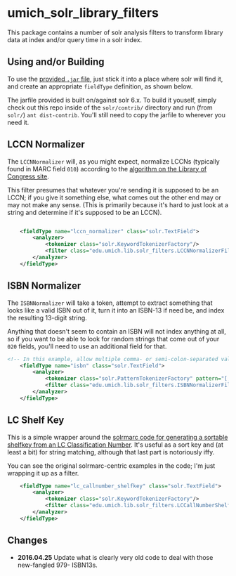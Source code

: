 # umich_solr_library_filters

This package contains a number of solr analysis filters to transform library
data at index and/or query time in a solr index.

## Using and/or Building

To use the [provided `.jar` file](https://github.com/billdueber/umich_solr_library_filters/tree/master/dist/), just stick it 
into a place where solr will find it, and
create an appropriate `fieldType` definition, as shown below.

The jarfile provided is built on/against solr 6.x. To build it youself, simply check out this repo inside of the `solr/contrib/` directory and run (from `solr/`) `ant dist-contrib`. You'll still need to copy the jarfile to wherever you need it.

## LCCN Normalizer

The `LCCNNormalizer` will, as you might expect, normalize LCCNs (typically
found in MARC field `010`) according to the
[algorithm on the Library of Congress site](http://www.loc.gov/marc/lccn-namespace.html#syntax).

This filter presumes that whatever you're sending it is supposed to be an LCCN;
if you give it something else, what comes out the other end may or may not make
any sense. (This is primarily because it's hard to just look at a string and
determine if it's supposed to be an LCCN).

```xml

	<fieldType name="lccn_normalizer" class="solr.TextField">
		<analyzer>
			<tokenizer class="solr.KeywordTokenizerFactory"/>
			<filter class="edu.umich.lib.solr_filters.LCCNNormalizerFilterFactory"/>
		</analyzer>
	</fieldType>
```

## ISBN Normalizer

The `ISBNNormalizer` will take a token, attempt to extract something that
looks like a valid ISBN out of it, turn it into an ISBN-13 if need be, and
index the resulting 13-digit string.

Anything that doesn't seem to contain an ISBN will not index anything at all,
so if you want to be able to look for random strings that come out of your
`020` fields, you'll need to use an additional field for that.

```xml
<!-- In this example, allow multiple comma- or semi-colon-separated values -->
	<fieldType name="isbn" class="solr.TextField">
		<analyzer>
	        <tokenizer class="solr.PatternTokenizerFactory" pattern="[;,]\s*" />
			<filter class="edu.umich.lib.solr_filters.ISBNNormalizerFilterFactory"/>
		</analyzer>
	</fieldType>

```

## LC Shelf Key

This is a simple wrapper around the [solrmarc code for generating a sortable
shelfkey from an LC Classification Number](https://code.google.com/p/solrmarc/source/browse/trunk/lib/solrmarc/src/org/solrmarc/callnum/LCCallNumber.java). It's useful as a sort key and (at least a bit) for string matching, although that last part is notoriously iffy.

You can see the original solrmarc-centric examples in the  code; I'm just wrapping it up as a filter.

```xml
	<fieldType name="lc_callnumber_shelfkey" class="solr.TextField">
		<analyzer>
			<tokenizer class="solr.KeywordTokenizerFactory"/>
			<filter class="edu.umich.lib.solr_filters.LCCallNumberShelfKeyFilterFactory"/>
		</analyzer>
	</fieldType>

```

## Changes
* **2016.04.25** Update what is clearly very old code to deal with those new-fangled 979- ISBN13s. 



